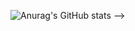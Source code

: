 ![Anurag's GitHub stats](https://github-readme-stats.vercel.app/api?username=Muokok&show_icons=true&theme=radical)
-->
